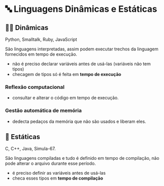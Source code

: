 # 🔤 Linguagens Dinâmicas e Estáticas

## 🤸‍♀️ Dinâmicas
Python, Smalltalk, Ruby, JavaScript

São linguagens interpretadas, assim podem executar trechos da linguagem fornecidos em tempo de execução.
- não é preciso declarar variáveis antes de usá-las (variáveis não tem tipos)
- checagem de tipos só é feita em **tempo de execução**

### Reflexão computacional
- consultar e alterar o código em tempo de execução.

### Gestão automática de memória
- dedecta pedaços da memória que não são usados e liberam eles.

## 🧩 Estáticas
C, C++, Java, Simula-67.

São linguagens compiladas e tudo é definido em tempo de compilação, não pode alterar o arquivo durante esse período.

- é preciso definir as variáveis antes de usá-las
- checa esses tipos em **tempo de compilação**
